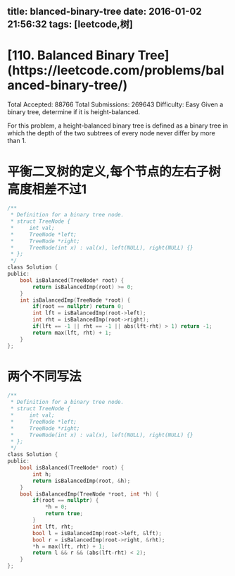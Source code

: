 title: blanced-binary-tree
date: 2016-01-02 21:56:32
tags: [leetcode,树]
---
<h1>[110. Balanced Binary Tree](https://leetcode.com/problems/balanced-binary-tree/)</h1><!-- more -->
Total Accepted: 88766 Total Submissions: 269643 Difficulty: Easy
Given a binary tree, determine if it is height-balanced.

For this problem, a height-balanced binary tree is defined as a binary tree in which the depth of the two subtrees of every node never differ by more than 1.
# 平衡二叉树的定义,每个节点的左右子树高度相差不过1
```C
/**
 * Definition for a binary tree node.
 * struct TreeNode {
 *     int val;
 *     TreeNode *left;
 *     TreeNode *right;
 *     TreeNode(int x) : val(x), left(NULL), right(NULL) {}
 * };
 */
class Solution {
public:
    bool isBalanced(TreeNode* root) {
        return isBalancedImp(root) >= 0;
    }
    int isBalancedImp(TreeNode *root) {
        if(root == nullptr) return 0;
        int lft = isBalancedImp(root->left);
        int rht = isBalancedImp(root->right);
        if(lft == -1 || rht == -1 || abs(lft-rht) > 1) return -1;
        return max(lft, rht) + 1;
    }
};
```
# 两个不同写法
```C
/**
 * Definition for a binary tree node.
 * struct TreeNode {
 *     int val;
 *     TreeNode *left;
 *     TreeNode *right;
 *     TreeNode(int x) : val(x), left(NULL), right(NULL) {}
 * };
 */
class Solution {
public:
    bool isBalanced(TreeNode* root) {
        int h;
        return isBalancedImp(root, &h);
    }
    bool isBalancedImp(TreeNode *root, int *h) {
        if(root == nullptr) {
            *h = 0;
            return true;
        }
        int lft, rht;
        bool l = isBalancedImp(root->left, &lft);
        bool r = isBalancedImp(root->right, &rht);
        *h = max(lft, rht) + 1;
        return l && r && (abs(lft-rht) < 2);
    }
};
```
